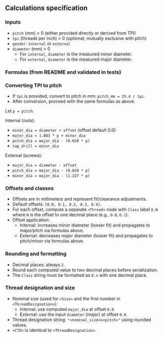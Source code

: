 ## Calculations specification

### Inputs

- `pitch` (mm) > 0 (either provided directly or derived from TPI)
- `tpi` (threads per inch) > 0 (optional; mutually exclusive with pitch)
- `gender`: `internal` or `external`
- `diameter` (mm) > 0
  - For `internal`, `diameter` is the measured minor diameter.
  - For `external`, `diameter` is the measured major diameter.

### Formulas (from README and validated in tests)
### Converting TPI to pitch

- If `tpi` is provided, convert to pitch in mm: `pitch_mm = 25.4 / tpi`.
- After conversion, proceed with the same formulas as above.


Let `p = pitch`.

Internal (nuts):
- `minor_dia = diameter + offset` (offset default 0.0)
- `major_dia = 1.083 * p + minor_dia`
- `pitch_dia = major_dia - (0.650 * p)`
- `tap_drill = minor_dia`

External (screws):
- `major_dia = diameter - offset`
- `pitch_dia = major_dia - (0.650 * p)`
- `minor_dia = major_dia - (1.227 * p)`

### Offsets and classes

- Offsets are in millimeters and represent fit/clearance adjustments.
- Default offsets: `[0.0, 0.1, 0.2, 0.3, 0.4]`.
- For each offset, compute a separate `<Thread>` node with `Class` label `O.N` where `N` is the offset to one decimal place (e.g., `O.0`, `O.1`).
- Offset application:
  - Internal: increases minor diameter (looser fit) and propagates to major/pitch via formulas above.
  - External: decreases major diameter (looser fit) and propagates to pitch/minor via formulas above.

### Rounding and formatting

- Decimal places: always `2`.
- Round each computed value to two decimal places before serialization.
- The `Class` string must be formatted as `O.x` with one decimal place.

### Thread designation and size

- Nominal size (used for `<Size>` and the first number in `<ThreadDesignation>`):
  - Internal: use computed `major_dia` at offset `0.0`.
  - External: use the input `diameter` (major) at offset `0.0`.
- Thread designation string: `"<nominal_size>x<pitch>"` using rounded values.
- `<CTD>` is identical to `<ThreadDesignation>`.


